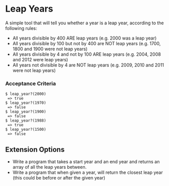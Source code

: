 # Leap Years

A simple tool that will tell you whether a year is a leap year, according to the following rules:

- All years divisible by 400 ARE leap years (e.g. 2000 was a leap year)
- All years divisible by 100 but not by 400 are NOT leap years (e.g. 1700, 1800 and 1900 were not leap years)
- All years divisible by 4 and not by 100 ARE leap years (e.g. 2004, 2008 and 2012 were leap years)
- All years not divisible by 4 are NOT leap years (e.g. 2009, 2010 and 2011 were not leap years)

### Acceptance Criteria

```
$ leap_year?(2000)
 => true
$ leap_year?(1970)
 => false
$ leap_year?(1900)
 => false
$ leap_year?(1988)
 => true
$ leap_year?(1500)
 => false
```

## Extension Options

- Write a program that takes a start year and an end year and returns an array of all the leap years between.
- Write a program that when given a year, will return the closest leap year (this could be before or after the given year)
